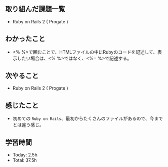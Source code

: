 ## 取り組んだ課題一覧
- Ruby on Rails 2 ( Progate ) 
## わかったこと
- <% %>で囲むことで、HTMLファイルの中にRubyのコードを記述して、表示したい場合は、<% %>ではなく、<%= %>で記述する。
## 次やること
- Ruby on Rails 2 ( Progate )
## 感じたこと
- 初めての ```Ruby on Rails```、最初からたくさんのファイルがあるので、今までとは違う感じ。
## 学習時間
- Today: 2.5h
- Total: 37.5h
